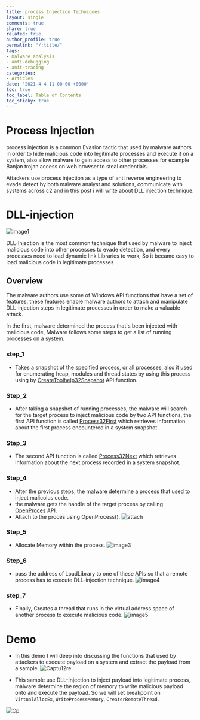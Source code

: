 ```yaml
---
title: process Injection Techniques 
layout: single
comments: true
share: true
related: true
author_profile: true
permalink: "/:title/"
tags:
- malware analysis 
- anti-debugging
- anit-tracing
categories:
- Articles
date: '2021-4-4 11-00-00 +0000'
toc: true
toc_label: Table of Contents
toc_sticky: true
---
```

# Process Injection

process injection is a common Evasion tactic that used by malware authors in order to hide malicious code into legitimate processes and execute it on a system, also allow malware to gain access to other processes for example Banjan trojan access on web browser to steal credentials. 

Attackers use process injection as a type of anti reverse engineering to evade detect by both malware analyst and solutions, communicate with systems across c2 and in this post i will write about DLL injection technique. 

<!-- more -->

# DLL-injection 
![image1](https://user-images.githubusercontent.com/74544712/114314260-42506a80-9afa-11eb-8416-17a22fa8271b.PNG)



DLL-Injection is the most common technique that used by malware to inject malicious code into other processes to evade detection, and every processes need to load dynamic link Libraries to work, So it became easy to load malicious code in legitimate processes

## Overview
The malware authors use some of Windows API functions that have a set of features, these features enable malware authors to attach and manipulate DLL-injection steps in legitimate processes in order to make a valuable attack.

In the first, malware determined the process that's been injected with malicious code, Malware follows some steps to get a list of running processes on a system.

### step_1
* Takes a snapshot of the specified process, or all processes, also it used for enumerating heap, modules and thread states by using this process using by [CreateToolhelp32Snapshot](https://docs.microsoft.com/en-us/windows/win32/api/tlhelp32/nf-tlhelp32-createtoolhelp32snapshot) API function.

### Step_2
* After taking a snapshot of running processes, the malware will search for the target process to inject malicious code by two API functions, the first API function is called [Process32First](https://docs.microsoft.com/en-us/windows/win32/api/tlhelp32/nf-tlhelp32-process32first) which retrieves information about the first process encountered in a system snapshot.

### Step_3
* The second API function is called [Process32Next](https://docs.microsoft.com/en-us/windows/win32/api/tlhelp32/nf-tlhelp32-process32next) which retrieves information about the next process recorded in a system snapshot.

### Step_4
* After the previous steps, the malware determine a process that used to inject malicoius code.
* the malware gets the handle of the target process by calling [OpenProces](https://docs.microsoft.com/en-us/windows/win32/api/processthreadsapi/nf-processthreadsapi-openprocess) API.
* Attach to the proces using OpenProcess().
 ![attach](https://user-images.githubusercontent.com/74544712/114314699-05857300-9afc-11eb-970f-a6393ca98215.PNG)
 
### Step_5
* Allocate Memory within the process.
 ![image3](https://user-images.githubusercontent.com/74544712/114315008-5cd81300-9afd-11eb-89c3-9b9a0dc4ec67.PNG)
 
### Step_6
* pass the address of LoadLibrary to one of these APIs so that a remote process has to execute DLL-injection technique.
 ![image4](https://user-images.githubusercontent.com/74544712/114315053-75e0c400-9afd-11eb-83d3-1dc5d266f131.PNG)

### step_7
* Finally, Creates a thread that runs in the virtual address space of another process to execute malicious code.
 ![image5](https://user-images.githubusercontent.com/74544712/114315151-d8d25b00-9afd-11eb-9072-623bc3d9c037.PNG)

# Demo 
* In this demo I will deep into discussing the functions that used by attackers to execute payload on a system
and extract the payload from a sample.
![Captu12re](https://user-images.githubusercontent.com/74544712/114401622-64ea8e00-9ba3-11eb-9864-b038e3cfb261.PNG)


* This sample use DLL-Injection to inject payload into legitimate process, malware determine the region of memory to write malicious payload onto and execute the payload. So we will set breakpoint on ```VirtualAllocEx```, ```WriteProcessMemory```, ```CreaterRemoteThread```.
 
![Cp](https://user-images.githubusercontent.com/74544712/114401042-d6760c80-9ba2-11eb-9bdf-2320e960dc9e.PNG)





 



